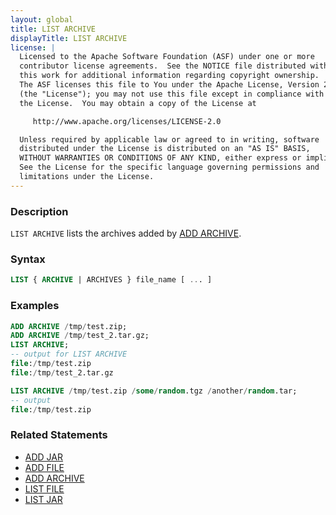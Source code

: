 ```yaml
---
layout: global
title: LIST ARCHIVE
displayTitle: LIST ARCHIVE
license: |
  Licensed to the Apache Software Foundation (ASF) under one or more
  contributor license agreements.  See the NOTICE file distributed with
  this work for additional information regarding copyright ownership.
  The ASF licenses this file to You under the Apache License, Version 2.0
  (the "License"); you may not use this file except in compliance with
  the License.  You may obtain a copy of the License at

     http://www.apache.org/licenses/LICENSE-2.0

  Unless required by applicable law or agreed to in writing, software
  distributed under the License is distributed on an "AS IS" BASIS,
  WITHOUT WARRANTIES OR CONDITIONS OF ANY KIND, either express or implied.
  See the License for the specific language governing permissions and
  limitations under the License.
---
```


### Description

`LIST ARCHIVE` lists the archives added by [ADD ARCHIVE](sql-ref-syntax-aux-resource-mgmt-add-archive.html).

### Syntax

```sql
LIST { ARCHIVE | ARCHIVES } file_name [ ... ]
```

### Examples

```sql
ADD ARCHIVE /tmp/test.zip;
ADD ARCHIVE /tmp/test_2.tar.gz;
LIST ARCHIVE;
-- output for LIST ARCHIVE
file:/tmp/test.zip
file:/tmp/test_2.tar.gz

LIST ARCHIVE /tmp/test.zip /some/random.tgz /another/random.tar;
-- output
file:/tmp/test.zip
```

### Related Statements

* [ADD JAR](sql-ref-syntax-aux-resource-mgmt-add-jar.html)
* [ADD FILE](sql-ref-syntax-aux-resource-mgmt-add-file.html)
* [ADD ARCHIVE](sql-ref-syntax-aux-resource-mgmt-add-archive.html)
* [LIST FILE](sql-ref-syntax-aux-resource-mgmt-list-file.html)
* [LIST JAR](sql-ref-syntax-aux-resource-mgmt-list-jar.html)


